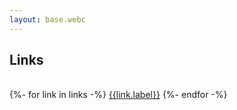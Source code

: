 ```yaml
---
layout: base.webc
---
```

## Links

<br/>
{%- for link in links -%}
  <a  target="_blank"
      title="{{link.tags | join: ", "}}"
      href="{{link.link}}">{{link.label}}</a>
{%- endfor -%}

